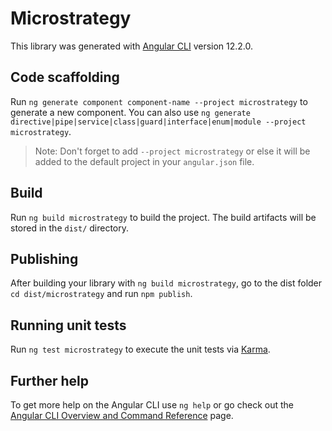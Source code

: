 # Microstrategy

This library was generated with [Angular CLI](https://github.com/angular/angular-cli) version 12.2.0.

## Code scaffolding

Run `ng generate component component-name --project microstrategy` to generate a new component. You can also use `ng generate directive|pipe|service|class|guard|interface|enum|module --project microstrategy`.
> Note: Don't forget to add `--project microstrategy` or else it will be added to the default project in your `angular.json` file. 

## Build

Run `ng build microstrategy` to build the project. The build artifacts will be stored in the `dist/` directory.

## Publishing

After building your library with `ng build microstrategy`, go to the dist folder `cd dist/microstrategy` and run `npm publish`.

## Running unit tests

Run `ng test microstrategy` to execute the unit tests via [Karma](https://karma-runner.github.io).

## Further help

To get more help on the Angular CLI use `ng help` or go check out the [Angular CLI Overview and Command Reference](https://angular.io/cli) page.

